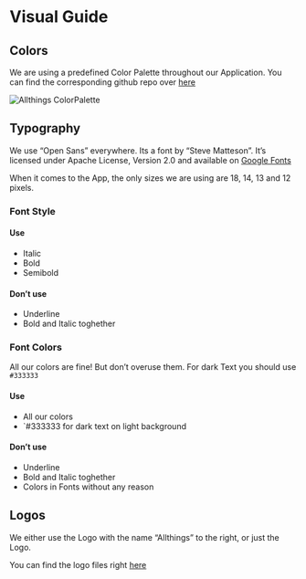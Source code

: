 # Visual Guide



## Colors

We are using a predefined Color Palette throughout our Application. You can find 
the corresponding github repo over [here](https://github.com/allthings/colors)

![Allthings ColorPalette](https://rawgit.com/allthings/developers/design.guide/design-guide/visual-guide/assets/colors/colors.png)


## Typography

We use “Open Sans” everywhere. Its a font by “Steve Matteson”. 
It’s licensed under Apache License, Version 2.0 and available on [Google Fonts](https://fonts.google.com/specimen/Open+Sans?selection.family=Open+Sans:300,300i,400,400i,600,700)

When it comes to the App, the only sizes we are using are 
18, 14, 13 and 12 pixels.

### Font Style

#### Use
- Italic
- Bold
- Semibold

#### Don’t use
- Underline
- Bold and Italic toghether

### Font Colors

All our colors are fine! But don’t overuse them. For dark Text you should use 
`#333333`

#### Use
- All our colors
- `#333333 for dark text on light background

#### Don’t use
- Underline
- Bold and Italic toghether
- Colors in Fonts without any reason


## Logos

We either use the Logo with the name “Allthings” to the right, or just the Logo. 

You can find the logo files right [here](assets/logos/)
